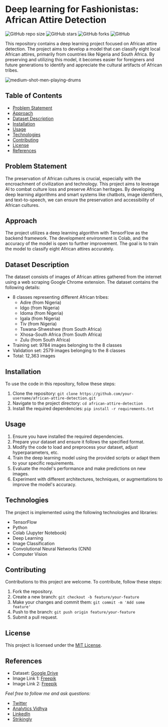 # Deep learning for Fashionistas: African Attire Detection

![GitHub repo size](https://img.shields.io/github/repo-size/inuwamobarak/african_attire_detector)
![GitHub stars](https://img.shields.io/github/stars/inuwamobarak/african_attire_detector?style=social)
![GitHub forks](https://img.shields.io/github/forks/inuwamobarak/african_attire_detector?style=social)
![GitHub](https://img.shields.io/github/license/inuwamobarak/african_attire_detector)

This repository contains a deep learning project focused on African attire detection. The project aims to develop a model that can classify eight local African attires, primarily from countries like Nigeria and South Africa. By preserving and utilizing this model, it becomes easier for foreigners and future generations to identify and appreciate the cultural artifacts of African tribes.

![medium-shot-men-playing-drums](https://user-images.githubusercontent.com/65142149/227276537-2eb01c3e-3fb0-4a03-a81a-ef554acc52ba.jpg)

## Table of Contents
- [Problem Statement](#problem-statement)
- [Approach](#approach)
- [Dataset Description](#dataset-description)
- [Installation](#installation)
- [Usage](#usage)
- [Technologies](#technologies)
- [Contributing](#contributing)
- [License](#license)
- [References](#references)

## Problem Statement
The preservation of African cultures is crucial, especially with the encroachment of civilization and technology. This project aims to leverage AI to combat culture loss and preserve African heritages. By developing deep learning algorithms and smart systems like chatbots, image identifiers, and text-to-speech, we can ensure the preservation and accessibility of African cultures.

## Approach
The project utilizes a deep learning algorithm with TensorFlow as the backend framework. The development environment is Colab, and the accuracy of the model is open to further improvement. The goal is to train the model to classify eight African attires accurately.

## Dataset Description
The dataset consists of images of African attires gathered from the internet using a web scraping Google Chrome extension. The dataset contains the following details:
- 8 classes representing different African tribes:
  - Adire (from Nigeria)
  - Idgo (from Nigeria)
  - Idoma (from Nigeria)
  - Igala (from Nigeria)
  - Tiv (from Nigeria)
  - Tswana-Shweshwe (from South Africa)
  - Xhosa-South Africa (from South Africa)
  - Zulu (from South Africa)
- Training set: 9784 images belonging to the 8 classes
- Validation set: 2579 images belonging to the 8 classes
- Total: 12,363 images

## Installation
To use the code in this repository, follow these steps:
1. Clone the repository: `git clone https://github.com/your-username/african-attire-detection.git`
2. Navigate to the project directory: `cd african-attire-detection`
3. Install the required dependencies: `pip install -r requirements.txt`

## Usage
1. Ensure you have installed the required dependencies.
2. Prepare your dataset and ensure it follows the specified format.
3. Modify the code to load and preprocess your dataset, adjust hyperparameters, etc.
4. Train the deep learning model using the provided scripts or adapt them to your specific requirements.
5. Evaluate the model's performance and make predictions on new images.
6. Experiment with different architectures, techniques, or augmentations to improve the model's accuracy.

## Technologies
The project is implemented using the following technologies and libraries:
- TensorFlow
- Python
- Colab (Jupyter Notebook)
- Deep Learning
- Image Classification
- Convolutional Neural Networks (CNN)
- Computer Vision

## Contributing
Contributions to this project are welcome. To contribute, follow these steps:
1. Fork the repository.
2. Create a new branch: `git checkout -b feature/your-feature`
3. Make your changes and commit them: `git commit -m 'Add some feature'`
4. Push to the branch: `git push origin feature/your-feature`
5. Submit a pull request.

## License
This project is licensed under the [MIT License](LICENSE).

## References
- Dataset: [Google Drive](https://drive.google.com/drive/folders/1jhMG6vnsKqDm5uILBMLezU2Ll5ljWOZy?usp=sharing)
- Image Link 1: [Freepik](https://www.freepik.com/free-photo/medium-shot-men-playing-drums_16130603.htm#from_view=detail_serie)
- Image Link 2: [Freepik](https://www.freepik.com/free-vector/african-people-clothing-flat-icons-collection_4006260.htm#query=african%20attire&position=32&from_view=search&track=ais)

*Feel free to follow me and ask questions:*

- [Twitter](https://twitter.com/InuwaAbraham)
- [Analytics Vidhya](https://www.analyticsvidhya.com/blog/author/inuwamobarak/)
- [LinkedIn](https://www.linkedin.com/in/mobarak-inuwa/)
- [Strikingly](https://mobarak.mystrikingly.com/) 

